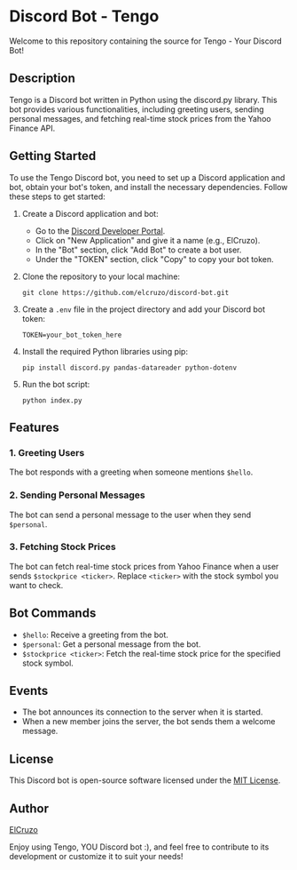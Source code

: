 # Discord Bot - Tengo

Welcome to this repository containing the source for Tengo - Your Discord Bot!

## Description
Tengo is a Discord bot written in Python using the discord.py library. This bot provides various functionalities, including greeting users, sending personal messages, and fetching real-time stock prices from the Yahoo Finance API.

## Getting Started
To use the Tengo Discord bot, you need to set up a Discord application and bot, obtain your bot's token, and install the necessary dependencies. Follow these steps to get started:

1. Create a Discord application and bot:
   - Go to the [Discord Developer Portal](https://discord.com/developers/applications).
   - Click on "New Application" and give it a name (e.g., ElCruzo).
   - In the "Bot" section, click "Add Bot" to create a bot user.
   - Under the "TOKEN" section, click "Copy" to copy your bot token.

2. Clone the repository to your local machine:
   ```
   git clone https://github.com/elcruzo/discord-bot.git
   ```

3. Create a `.env` file in the project directory and add your Discord bot token:
   ```
   TOKEN=your_bot_token_here
   ```

4. Install the required Python libraries using pip:
   ```
   pip install discord.py pandas-datareader python-dotenv
   ```

5. Run the bot script:
   ```
   python index.py
   ```

## Features
### 1. Greeting Users
The bot responds with a greeting when someone mentions `$hello`.

### 2. Sending Personal Messages
The bot can send a personal message to the user when they send `$personal`.

### 3. Fetching Stock Prices
The bot can fetch real-time stock prices from Yahoo Finance when a user sends `$stockprice <ticker>`. Replace `<ticker>` with the stock symbol you want to check.

## Bot Commands
- `$hello`: Receive a greeting from the bot.
- `$personal`: Get a personal message from the bot.
- `$stockprice <ticker>`: Fetch the real-time stock price for the specified stock symbol.

## Events
- The bot announces its connection to the server when it is started.
- When a new member joins the server, the bot sends them a welcome message.

## License
This Discord bot is open-source software licensed under the [MIT License](LICENSE).

## Author
[ElCruzo](https://github.com/elcruzo/)

Enjoy using Tengo, YOU Discord bot :), and feel free to contribute to its development or customize it to suit your needs!
